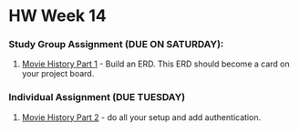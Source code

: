 # HW Week 14

### Study Group Assignment (DUE ON SATURDAY):
1. [Movie History Part 1](https://github.com/nss-nightclass-projects/movie-history/blob/master/part1.md) - Build an ERD.  This ERD should become a card on your project board.

### Individual Assignment (DUE TUESDAY)
1. [Movie History Part 2](https://github.com/nss-nightclass-projects/movie-history/blob/master/part2.md) - do all your setup and add authentication.
